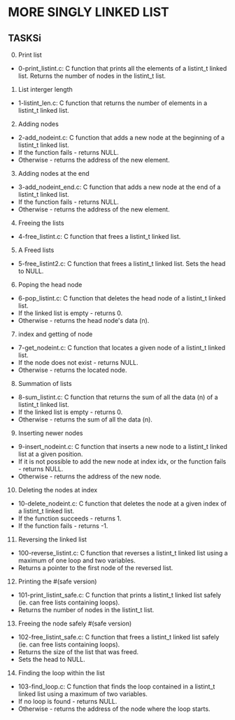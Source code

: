 # MORE SINGLY LINKED LIST

## TASKSi
0. Print list

- 0-print_listint.c: C function that prints all the elements of a listint_t linked list.
Returns the number of nodes in the listint_t list.
1. List interger length

- 1-listint_len.c: C function that returns the number of elements in a listint_t linked list.
2. Adding  nodes

- 2-add_nodeint.c: C function that adds a new node at the beginning of a listint_t linked list.
- If the function fails - returns NULL.
- Otherwise - returns the address of the new element.
3. Adding nodes at the end

- 3-add_nodeint_end.c: C function that adds a new node at the end of a listint_t linked list.
- If the function fails - returns NULL.
- Otherwise - returns the address of the new element.
4. Freeing the lists

- 4-free_listint.c: C function that frees a listint_t linked list.
5. A Freed lists

- 5-free_listint2.c: C function that frees a listint_t linked list.
Sets the head to NULL.
6. Poping the head node

- 6-pop_listint.c: C function that deletes the head node of a listint_t linked list.
- If the linked list is empty - returns 0.
- Otherwise - returns the head node's data (n).
7. index and getting of node

- 7-get_nodeint.c: C function that locates a given node of a listint_t linked list.
- If the node does not exist - returns NULL.
- Otherwise - returns the located node.
8. Summation of  lists

- 8-sum_listint.c: C function that returns the sum of all the data (n) of a listint_t linked list.
- If the linked list is empty - returns 0.
- Otherwise - returns the sum of all the data (n).
9. Inserting newer nodes

- 9-insert_nodeint.c: C function that inserts a new node to a listint_t linked list at a given position.
- If it is not possible to add the new node at index idx, or the function fails - returns NULL.
- Otherwise - returns the address of the new node.
10. Deleting the nodes at index

- 10-delete_nodeint.c: C function that deletes the node at a given index of a listint_t linked list.
- If the function succeeds - returns 1.
- If the function fails - returns -1.
11. Reversing the linked list

- 100-reverse_listint.c: C function that reverses a listint_t linked list using a maximum of one loop and two variables.
- Returns a pointer to the first node of the reversed list.
12. Printing the #(safe version)

- 101-print_listint_safe.c: C function that prints a listint_t linked list safely (ie. can free lists containing loops).
- Returns the number of nodes in the listint_t list.
13. Freeing the node safely #(safe version)

- 102-free_listint_safe.c: C function that frees a listint_t linked list safely (ie. can free lists containing loops).
- Returns the size of the list that was freed.
- Sets the head to NULL.
14. Finding the loop within the list

- 103-find_loop.c: C function that finds the loop contained in a listint_t linked list using a maximum of two variables.
- If no loop is found - returns NULL.
- Otherwise - returns the address of the node where the loop starts.
